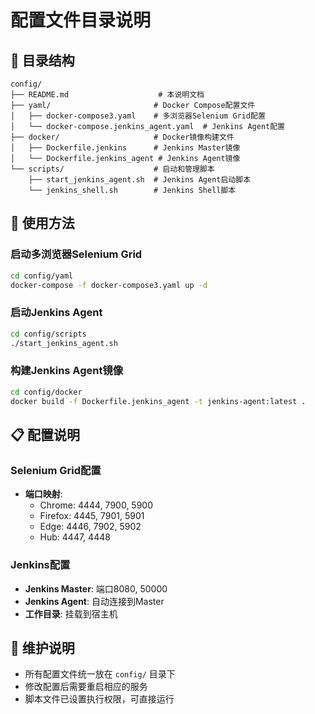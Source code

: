 # 配置文件目录说明

## 📁 目录结构

```
config/
├── README.md                    # 本说明文档
├── yaml/                       # Docker Compose配置文件
│   ├── docker-compose3.yaml    # 多浏览器Selenium Grid配置
│   └── docker-compose.jenkins_agent.yaml  # Jenkins Agent配置
├── docker/                     # Docker镜像构建文件
│   ├── Dockerfile.jenkins      # Jenkins Master镜像
│   └── Dockerfile.jenkins_agent # Jenkins Agent镜像
└── scripts/                    # 启动和管理脚本
    ├── start_jenkins_agent.sh  # Jenkins Agent启动脚本
    └── jenkins_shell.sh        # Jenkins Shell脚本
```

## 🚀 使用方法

### 启动多浏览器Selenium Grid
```bash
cd config/yaml
docker-compose -f docker-compose3.yaml up -d
```

### 启动Jenkins Agent
```bash
cd config/scripts
./start_jenkins_agent.sh
```

### 构建Jenkins Agent镜像
```bash
cd config/docker
docker build -f Dockerfile.jenkins_agent -t jenkins-agent:latest .
```

## 📋 配置说明

### Selenium Grid配置
- **端口映射**:
  - Chrome: 4444, 7900, 5900
  - Firefox: 4445, 7901, 5901
  - Edge: 4446, 7902, 5902
  - Hub: 4447, 4448

### Jenkins配置
- **Jenkins Master**: 端口8080, 50000
- **Jenkins Agent**: 自动连接到Master
- **工作目录**: 挂载到宿主机

## 🔧 维护说明

- 所有配置文件统一放在 `config/` 目录下
- 修改配置后需要重启相应的服务
- 脚本文件已设置执行权限，可直接运行
